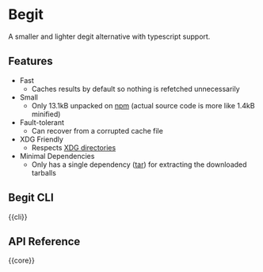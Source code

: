 # Begit

A smaller and lighter degit alternative with typescript support.

## Features

- Fast
  - Caches results by default so nothing is refetched unnecessarily
- Small
  - Only 13.1kB unpacked on [npm](https://www.npmjs.com/package/@begit/core?activeTab=readme) (actual source code is more like 1.4kB minified)
- Fault-tolerant
  - Can recover from a corrupted cache file
- XDG Friendly
  - Respects [XDG directories](https://specifications.freedesktop.org/basedir-spec/basedir-spec-latest.html)
- Minimal Dependencies
  - Only has a single dependency ([tar](https://www.npmjs.com/package/tar)) for extracting the downloaded tarballs

## Begit CLI

{{cli}}

## API Reference

{{core}}

